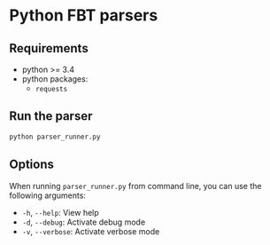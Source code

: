 # Python FBT parsers

## Requirements
- python >= 3.4
- python packages:
  - `requests`

## Run the parser

```bash
python parser_runner.py
```

## Options

When running `parser_runner.py` from command line, you can use the following arguments:

- `-h`, `--help`: View help
- `-d`, `--debug`: Activate debug mode
- `-v`, `--verbose`: Activate verbose mode
